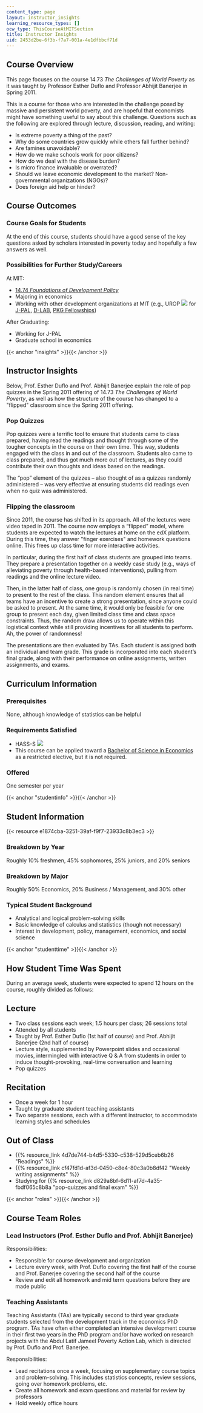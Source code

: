```yaml
---
content_type: page
layout: instructor_insights
learning_resource_types: []
ocw_type: ThisCourseAtMITSection
title: Instructor Insights
uid: 2453d2be-6f3b-f7a7-001a-4e1dfbbcf71d
---
```


Course Overview
---------------

This page focuses on the course 14.73 _The Challenges of World Poverty_ as it was taught by Professor Esther Duflo and Professor Abhijit Banerjee in Spring 2011.

This is a course for those who are interested in the challenge posed by massive and persistent world poverty, and are hopeful that economists might have something useful to say about this challenge. Questions such as the following are explored through lecture, discussion, reading, and writing:

*   Is extreme poverty a thing of the past?
*   Why do some countries grow quickly while others fall further behind?
*   Are famines unavoidable?
*   How do we make schools work for poor citizens?
*   How do we deal with the disease burden?
*   Is micro finance invaluable or overrated?
*   Should we leave economic development to the market? Non-governmental organizations (NGOs)?
*   Does foreign aid help or hinder?

Course Outcomes
---------------

### Course Goals for Students

At the end of this course, students should have a good sense of the key questions asked by scholars interested in poverty today and hopefully a few answers as well.

### Possibilities for Further Study/Careers

At MIT:

*   [14.74 _Foundations of Development Policy_](/courses/14-74-foundations-of-development-policy-spring-2009)
*   Majoring in economics
*   Working with other development organizations at MIT (e.g., UROP ![](/images/educator/icon-question-urop.png) for [J-PAL](http://www.povertyactionlab.org/), [D-LAB](http://d-lab.mit.edu/), [PKG Fellowships](https://pkgcenter.mit.edu/programs/fellowships/pkg-fellowships/))

After Graduating:

*   Working for J-PAL
*   Graduate school in economics

{{< anchor "insights" >}}{{< /anchor >}}

Instructor Insights
-------------------

Below, Prof. Esther Duflo and Prof. Abhijit Banerjee explain the role of pop quizzes in the Spring 2011 offering of 14.73 _The Challenges of World Poverty_, as well as how the structure of the course has changed to a "flipped" classroom since the Spring 2011 offering.

### Pop Quizzes

Pop quizzes were a terrific tool to ensure that students came to class prepared, having read the readings and thought through some of the tougher concepts in the course on their own time. This way, students engaged with the class in and out of the classroom. Students also came to class prepared, and thus got much more out of lectures, as they could contribute their own thoughts and ideas based on the readings.

The “pop” element of the quizzes – also thought of as a quizzes randomly administered – was very effective at ensuring students did readings even when no quiz was administered.

### Flipping the classroom

Since 2011, the course has shifted in its approach. All of the lectures were video taped in 2011. The course now employs a “flipped” model, where students are expected to watch the lectures at home on the edX platform. During this time, they answer "finger exercises" and homework questions online. This frees up class time for more interactive activities.

In particular, during the first half of class students are grouped into teams. They prepare a presentation together on a weekly case study (e.g., ways of alleviating poverty through health-based interventions), pulling from readings and the online lecture video.

Then, in the latter half of class, one group is randomly chosen (in real time) to present to the rest of the class. This random element ensures that all teams have an incentive to create a strong presentation, since anyone could be asked to present. At the same time, it would only be feasible for one group to present each day, given limited class time and class space constraints. Thus, the random draw allows us to operate within this logistical context while still providing incentives for all students to perform. Ah, the power of randomness!

The presentations are then evaluated by TAs. Each student is assigned both an individual and team grade. This grade is incorporated into each student’s final grade, along with their performance on online assignments, written assignments, and exams.

Curriculum Information
----------------------

### Prerequisites

None, although knowledge of statistics can be helpful

### Requirements Satisfied

*   HASS-S ![](/images/educator/icon-question-hass-s.png)
*   This course can be applied toward a [Bachelor of Science in Economics](http://catalog.mit.edu/degree-charts/economics-course-14/) as a restricted elective, but it is not required.

### Offered

One semester per year

{{< anchor "studentinfo" >}}{{< /anchor >}}

Student Information
-------------------

{{< resource e1874cba-3251-39af-f9f7-23933c8b3ec3 >}}

### Breakdown by Year

Roughly 10% freshmen, 45% sophomores, 25% juniors, and 20% seniors

### Breakdown by Major

Roughly 50% Economics, 20% Business / Management, and 30% other

### Typical Student Background

*   Analytical and logical problem-solving skills
*   Basic knowledge of calculus and statistics (though not necessary)
*   Interest in development, policy, management, economics, and social science

{{< anchor "studenttime" >}}{{< /anchor >}}

How Student Time Was Spent
--------------------------

During an average week, students were expected to spend 12 hours on the course, roughly divided as follows:

Lecture
-------

*   Two class sessions each week; 1.5 hours per class; 26 sessions total
*   Attended by all students
*   Taught by Prof. Esther Duflo (1st half of course) and Prof. Abhijit Banerjee (2nd half of course)
*   Lecture style, supplemented by Powerpoint slides and occasional movies, intermingled with interactive Q & A from students in order to induce thought-provoking, real-time conversation and learning
*   Pop quizzes

Recitation
----------

*   Once a week for 1 hour
*   Taught by graduate student teaching assistants
*   Two separate sessions, each with a different instructor, to accommodate learning styles and schedules

Out of Class
------------

*   {{% resource_link 4d7de744-b4d5-5330-c538-529d5ceb6b26 "Readings" %}}
*   {{% resource_link cf47fd1d-af3d-0450-c8e4-80c3a0b8df42 "Weekly writing assignments" %}}
*   Studying for {{% resource_link d829a8bf-6d11-af7d-4a35-fbdf065c8b8a "pop-quizzes and final exam" %}}

{{< anchor "roles" >}}{{< /anchor >}}

Course Team Roles
-----------------

### Lead Instructors (Prof. Esther Duflo and Prof. Abhijit Banerjee)

Responsibilities:

*   Responsible for course development and organization
*   Lecture every week, with Prof. Duflo covering the first half of the course and Prof. Banerjee covering the second half of the course
*   Review and edit all homework and mid term questions before they are made public

### Teaching Assistants

Teaching Assistants (TAs) are typically second to third year graduate students selected from the development track in the economics PhD program. TAs have often either completed an intensive development course in their first two years in the PhD program and/or have worked on research projects with the Abdul Latif Jameel Poverty Action Lab, which is directed by Prof. Duflo and Prof. Banerjee.

Responsibilities:

*   Lead recitations once a week, focusing on supplementary course topics and problem-solving. This includes statistics concepts, review sessions, going over homework problems, etc.
*   Create all homework and exam questions and material for review by professors
*   Hold weekly office hours